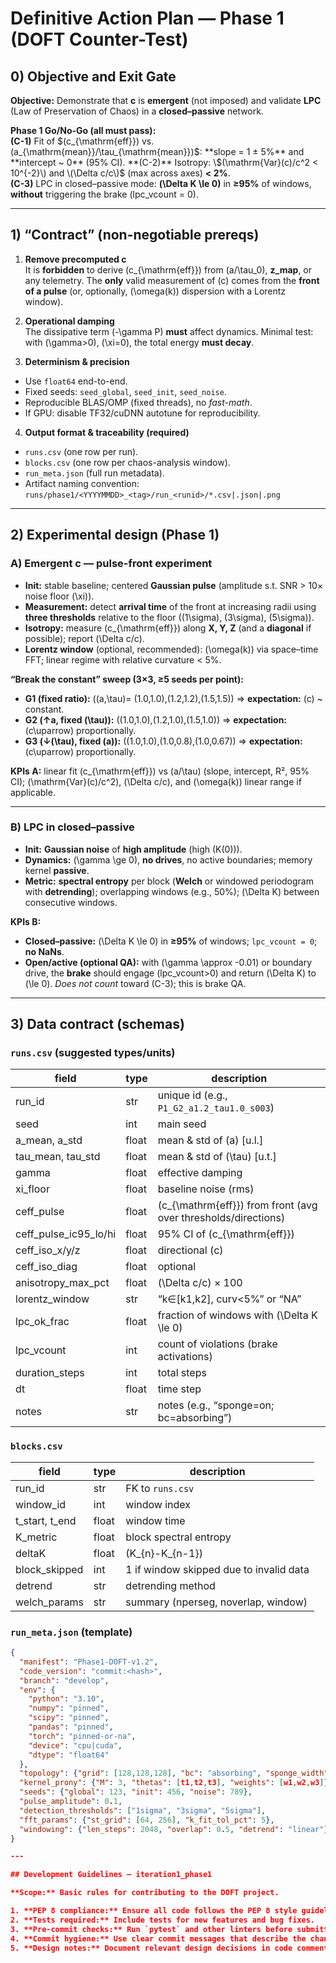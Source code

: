 # Definitive Action Plan — Phase 1 (DOFT Counter-Test)

## 0) Objective and Exit Gate

**Objective:** Demonstrate that **c** is **emergent** (not imposed) and validate **LPC** (Law of Preservation of Chaos) in a **closed–passive** network.

**Phase 1 Go/No-Go (all must pass):**  
**(C-1)** Fit of \$(c_{\mathrm{eff}}\) vs. \(a_{\mathrm{mean}}/\tau_{\mathrm{mean}}\)$: **slope = 1 ± 5%** and **intercept ~ 0** (95% CI).  
**(C-2)** Isotropy: \$(\mathrm{Var}(c)/c^2 < 10^{-2}\) and \(\Delta c/c\)$ (max across axes) **< 2%**.  
**(C-3)** LPC in closed–passive mode: **\(\Delta K \le 0\)** in **≥95%** of windows, **without** triggering the brake (lpc_vcount = 0).

---

## 1) “Contract” (non-negotiable prereqs)

1) **Remove precomputed c**  
It is **forbidden** to derive \(c_{\mathrm{eff}}\) from \(a/\tau_0\), **z_map**, or any telemetry. The **only** valid measurement of \(c\) comes from the **front of a pulse** (or, optionally, \(\omega(k)\) dispersion with a Lorentz window).

2) **Operational damping**  
The dissipative term \(-\gamma P\) **must** affect dynamics. Minimal test: with \(\gamma>0\), \(\xi=0\), the total energy **must decay**.

3) **Determinism & precision**  
- Use `float64` end-to-end.  
- Fixed seeds: `seed_global`, `seed_init`, `seed_noise`.  
- Reproducible BLAS/OMP (fixed threads), no *fast-math*.  
- If GPU: disable TF32/cuDNN autotune for reproducibility.

4) **Output format & traceability (required)**  
- `runs.csv` (one row per run).  
- `blocks.csv` (one row per chaos-analysis window).  
- `run_meta.json` (full run metadata).  
- Artifact naming convention:  
  `runs/phase1/<YYYYMMDD>_<tag>/run_<runid>/*.csv|.json|.png`

---

## 2) Experimental design (Phase 1)

### A) **Emergent c** — **pulse-front** experiment

- **Init:** stable baseline; centered **Gaussian pulse** (amplitude s.t. SNR > 10× noise floor \(\xi\)).  
- **Measurement:** detect **arrival time** of the front at increasing radii using **three thresholds** relative to the floor (\(1\sigma\), \(3\sigma\), \(5\sigma\)).  
- **Isotropy:** measure \(c_{\mathrm{eff}}\) along **X, Y, Z** (and a **diagonal** if possible); report \(\Delta c/c\).  
- **Lorentz window** (optional, recommended): \(\omega(k)\) via space–time FFT; linear regime with relative curvature < 5%.

**“Break the constant” sweep (3×3, ≥5 seeds per point):**  
- **G1 (fixed ratio):** \((a,\tau)= (1.0,1.0),(1.2,1.2),(1.5,1.5)\) ⇒ **expectation:** \(c\) ~ constant.  
- **G2 (↑a, fixed \(\tau\)):** \((1.0,1.0),(1.2,1.0),(1.5,1.0)\) ⇒ **expectation:** \(c\uparrow\) proportionally.  
- **G3 (↓\(\tau\), fixed \(a\)):** \((1.0,1.0),(1.0,0.8),(1.0,0.67)\) ⇒ **expectation:** \(c\uparrow\) proportionally.

**KPIs A:** linear fit \(c_{\mathrm{eff}}\) vs \(a/\tau\) (slope, intercept, R², 95% CI); \(\mathrm{Var}(c)/c^2\), \(\Delta c/c\), and \(\omega(k)\) linear range if applicable.

---

### B) **LPC** in **closed–passive**

- **Init:** **Gaussian noise** of **high amplitude** (high \(K(0)\)).  
- **Dynamics:** \(\gamma \ge 0\), **no drives**, no active boundaries; memory kernel **passive**.  
- **Metric:** **spectral entropy** per block (**Welch** or windowed periodogram with **detrending**); overlapping windows (e.g., 50%); \(\Delta K\) between consecutive windows.

**KPIs B:**  
- **Closed–passive:** \(\Delta K \le 0\) in **≥95%** of windows; `lpc_vcount = 0`; **no NaNs**.  
- **Open/active (optional QA):** with \(\gamma \approx -0.01\) or boundary drive, the **brake** should engage (lpc_vcount>0) and return \(\Delta K\) to \(\le 0\). *Does not count* toward (C-3); this is brake QA.

---

## 3) Data contract (schemas)

### `runs.csv` (suggested types/units)
| field | type | description |
|---|---|---|
| run_id | str | unique id (e.g., `P1_G2_a1.2_tau1.0_s003`) |
| seed | int | main seed |
| a_mean, a_std | float | mean & std of \(a\) [u.l.] |
| tau_mean, tau_std | float | mean & std of \(\tau\) [u.t.] |
| gamma | float | effective damping |
| xi_floor | float | baseline noise (rms) |
| ceff_pulse | float | \(c_{\mathrm{eff}}\) from front (avg over thresholds/directions) |
| ceff_pulse_ic95_lo/hi | float | 95% CI of \(c_{\mathrm{eff}}\) |
| ceff_iso_x/y/z | float | directional \(c\) |
| ceff_iso_diag | float | optional |
| anisotropy_max_pct | float | \(\Delta c/c\) × 100 |
| lorentz_window | str | “k∈[k1,k2], curv<5%” or “NA” |
| lpc_ok_frac | float | fraction of windows with \(\Delta K \le 0\) |
| lpc_vcount | int | count of violations (brake activations) |
| duration_steps | int | total steps |
| dt | float | time step |
| notes | str | notes (e.g., “sponge=on; bc=absorbing”) |

### `blocks.csv`
| field | type | description |
|---|---|---|
| run_id | str | FK to `runs.csv` |
| window_id | int | window index |
| t_start, t_end | float | window time |
| K_metric | float | block spectral entropy |
| deltaK | float | \(K_{n}-K_{n-1}\) |
| block_skipped | int | 1 if window skipped due to invalid data |
| detrend | str | detrending method |
| welch_params | str | summary (nperseg, noverlap, window) |

### `run_meta.json` (template)
```json
{
  "manifest": "Phase1-DOFT-v1.2",
  "code_version": "commit:<hash>",
  "branch": "develop",
  "env": {
    "python": "3.10",
    "numpy": "pinned",
    "scipy": "pinned",
    "pandas": "pinned",
    "torch": "pinned-or-na",
    "device": "cpu|cuda",
    "dtype": "float64"
  },
  "topology": {"grid": [128,128,128], "bc": "absorbing", "sponge_width": 8},
  "kernel_prony": {"M": 3, "thetas": [t1,t2,t3], "weights": [w1,w2,w3]},
  "seeds": {"global": 123, "init": 456, "noise": 789},
  "pulse_amplitude": 0.1,
  "detection_thresholds": ["1sigma", "3sigma", "5sigma"],
  "fft_params": {"st_grid": [64, 256], "k_fit_tol_pct": 5},
  "windowing": {"len_steps": 2048, "overlap": 0.5, "detrend": "linear"}
}

---

## Development Guidelines — iteration1_phase1

**Scope:** Basic rules for contributing to the DOFT project.

1. **PEP 8 compliance:** Ensure all code follows the PEP 8 style guidelines.
2. **Tests required:** Include tests for new features and bug fixes.
3. **Pre-commit checks:** Run `pytest` and other linters before submitting a commit.
4. **Commit hygiene:** Use clear commit messages that describe the change and its motivation.
5. **Design notes:** Document relevant design decisions in code comments or in the documentation.
